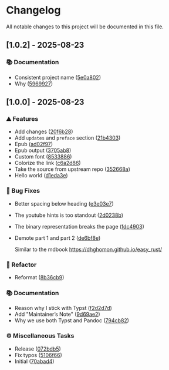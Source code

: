 # Changelog

All notable changes to this project will be documented in this file.

## [1.0.2] - 2025-08-23

### 📚 Documentation

- Consistent project name ([5e0a802](https://github.com/azzamsa/easy_rust_book/commit/5e0a802c1bc8580ccf6557cd92e3fdab98a6f228))
- Why ([5969927](https://github.com/azzamsa/easy_rust_book/commit/5969927a72930cc9204c3f7f73f3f89d06b98545))

## [1.0.0] - 2025-08-23

### ⛰️ Features

- Add changes ([20f6b28](https://github.com/azzamsa/easy_rust_book/commit/20f6b28731e961411a40f42661a87724df324f5e))
- Add `updates` and `preface` section ([21b4303](https://github.com/azzamsa/easy_rust_book/commit/21b4303a35938b6a88247b308cf8246e4d08b346))
- Epub ([ad02f97](https://github.com/azzamsa/easy_rust_book/commit/ad02f972d9b3a0a64aff7e4de04775f3c2f446cc))
- Epub output ([3705ab8](https://github.com/azzamsa/easy_rust_book/commit/3705ab858c8ac0fdab2e9a4e20f6d78967a0cdbc))
- Custom font ([8533886](https://github.com/azzamsa/easy_rust_book/commit/85338865aa5cbe37b5a26d0fb4701969ac160c1e))
- Colorize the link ([c6a2d86](https://github.com/azzamsa/easy_rust_book/commit/c6a2d86bae62b1ba29a5b4507296f9035d3d8f56))
- Take the source from upstream repo ([352668a](https://github.com/azzamsa/easy_rust_book/commit/352668aa0216494c378195f8ccb3e8844407be81))
- Hello world ([d1eda3e](https://github.com/azzamsa/easy_rust_book/commit/d1eda3eb2a5f551aa8881dc531d659a343df3f4d))

### 🐛 Bug Fixes

- Better spacing below heading ([e3e03e7](https://github.com/azzamsa/easy_rust_book/commit/e3e03e7a0604d76d31ea6799b95f798ad735254a))
- The youtube hints is too standout ([2d0238b](https://github.com/azzamsa/easy_rust_book/commit/2d0238b7ef71793322e55dfaa0fa43a23f188c0e))
- The binary representation breaks the page ([fdc4903](https://github.com/azzamsa/easy_rust_book/commit/fdc4903d6170f3a8ac1178c460aa5d3319d031d8))
- Demote part 1 and part 2 ([de6bf8e](https://github.com/azzamsa/easy_rust_book/commit/de6bf8ef6d2e0946df2f03dd95ea4697172e8f0b))

  Similar to the mdbook https://dhghomon.github.io/easy_rust/

### 🚜 Refactor

- Reformat ([8b36cb9](https://github.com/azzamsa/easy_rust_book/commit/8b36cb9b4492aa3c85749772f59adf090b090896))

### 📚 Documentation

- Reason why I stick with Typst ([f2d2d7d](https://github.com/azzamsa/easy_rust_book/commit/f2d2d7dbe94b79b959f0ad04820f31f4a5212487))
- Add "Maintainer’s Note" ([9d69ae2](https://github.com/azzamsa/easy_rust_book/commit/9d69ae24ba0d2fa09300d1ef0504350e3257fc76))
- Why we use both Typst and Pandoc ([794cb82](https://github.com/azzamsa/easy_rust_book/commit/794cb820b16ed088279fba9cfbe862679fac6ff5))

### ⚙️ Miscellaneous Tasks

- Release ([072bdb5](https://github.com/azzamsa/easy_rust_book/commit/072bdb59b0a5c6f3d96aa1adda9aad33cd721921))
- Fix typos ([5106f66](https://github.com/azzamsa/easy_rust_book/commit/5106f664962c41c5c217fc17489a9339244d2c6a))
- Initial ([70abad4](https://github.com/azzamsa/easy_rust_book/commit/70abad46de9d6fda924d8a34ca5a4472e3d01e5a))
